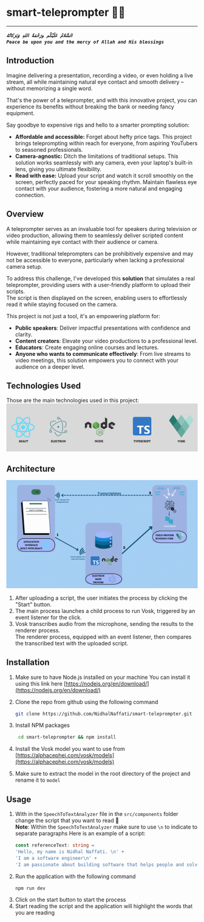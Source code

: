 # smart-teleprompter 💬🎥

***
**_`السَّلامُ عَلَيْكُم ورَحْمَةُ اللهِ وَبَرَكاتُهُ`_** <br/>
**_`Peace be upon you and the mercy of Allah and His blessings`_** <br/>

## Introduction

Imagine delivering a presentation, recording a video, or even holding a live stream, all while maintaining natural eye
contact and smooth delivery – without memorizing a single word.

That's the power of a teleprompter, and with this
innovative project, you can experience its benefits without breaking the bank or needing fancy equipment.

Say goodbye to expensive rigs and hello to a smarter prompting solution:

* **Affordable and accessible:** Forget about hefty price tags. This project brings teleprompting within reach for
  everyone, from aspiring YouTubers to seasoned professionals.
* **Camera-agnostic:** Ditch the limitations of traditional setups. This solution works seamlessly with any camera, even
  your laptop's built-in lens, giving you ultimate flexibility.
* **Read with ease:** Upload your script and watch it scroll smoothly on the screen, perfectly paced for your speaking
  rhythm. Maintain flawless eye contact with your audience, fostering a more natural and engaging connection.

## Overview

A teleprompter serves as an invaluable tool for speakers during television or video production, allowing them to
seamlessly deliver scripted content while maintaining eye contact with their audience or camera. <br>

However, traditional teleprompters can be prohibitively expensive and may not be accessible to everyone, particularly
when lacking a
professional camera setup. <br>

To address this challenge, I've developed this **solution** that simulates a real teleprompter, providing users
with a user-friendly platform to upload their scripts. <br>
The script is then displayed on the screen, enabling users to effortlessly read it while staying focused on the camera.

This project is not just a tool, it's an empowering platform for:

* **Public speakers**: Deliver impactful presentations with confidence and clarity.
* **Content creators**: Elevate your video productions to a professional level.
* **Educators**: Create engaging online courses and lectures.
* **Anyone who wants to communicate effectively**: From live streams to video meetings, this solution empowers you to
  connect with your audience on a deeper level.

## Technologies Used

Those are the main technologies used in this project:
<img alt="main tech used" src="./docs/smart-telepromter-stuck.png"/>

## Architecture

<img alt="app-architecture" src="./docs/app-architecture.gif"/>

1. After uploading a script, the user initiates the process by clicking the "Start" button.
2. The main process launches a child process to run Vosk, triggered by an event listener for the click.
3. Vosk transcribes audio from the microphone, sending the results to the renderer process. <br>
   The renderer process, equipped with an event listener, then compares the transcribed text with the uploaded script.

## Installation

1. Make sure to have Node.js installed on your machine
   You can install it using this link here [https://nodejs.org/en/download/](https://nodejs.org/en/download/)

2. Clone the repo from github using the following command
   ```sh
   git clone https://github.com/NidhalNaffati/smart-teleprompter.git
   ```
3. Install NPM packages
   ```sh
    cd smart-teleprompter && npm install
    ```
4. Install the Vosk model you want to use
   from [https://alphacephei.com/vosk/models](https://alphacephei.com/vosk/models)
5. Make sure to extract the model in the root directory of the project and rename it to `model`

## Usage

1. With in the `SpeechToTextAnalyzer` file in the `src/components` folder change the script that you want to read 📜 <br>
   **Note**: Within the `SpeechToTextAnalyzer` make sure to use `\n` to indicate to separate paragraphs
   Here is an example of a script:
    ```typescript
    const referenceText: string =
    'Hello, my name is Nidhal Naffati. \n' +
    'I am a software engineer\n' +
    'I am passionate about building software that helps people and solves real world problems.';
    ```
2. Run the application with the following command
   ```sh
   npm run dev
   ```
3. Click on the start button to start the process
4. Start reading the script and the application will highlight the words that you are reading